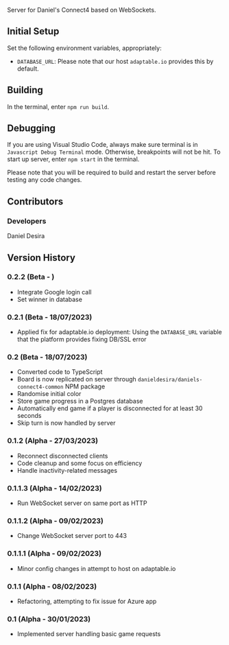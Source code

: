 Server for Daniel's Connect4 based on WebSockets.

## Initial Setup
Set the following environment variables, appropriately:
* `DATABASE_URL`: Please note that our host `adaptable.io` provides this by default. 

## Building
In the terminal, enter `npm run build`.

## Debugging
If you are using Visual Studio Code, always make sure terminal is in `Javascript Debug Terminal` mode. Otherwise, breakpoints 
will not be hit. To start up server, enter `npm start` in the terminal.

Please note that you will be required to build and restart the server before testing any code changes.

## Contributors
### Developers
Daniel Desira

## Version History
### 0.2.2 (Beta - )
* Integrate Google login call
* Set winner in database

### 0.2.1 (Beta - 18/07/2023)
* Applied fix for adaptable.io deployment: Using the `DATABASE_URL` variable that the platform provides fixing DB/SSL error

### 0.2 (Beta - 18/07/2023)
* Converted code to TypeScript
* Board is now replicated on server through `danieldesira/daniels-connect4-common` NPM package
* Randomise initial color
* Store game progress in a Postgres database
* Automatically end game if a player is disconnected for at least 30 seconds
* Skip turn is now handled by server

### 0.1.2 (Alpha - 27/03/2023)
* Reconnect disconnected clients
* Code cleanup and some focus on efficiency
* Handle inactivity-related messages

### 0.1.1.3 (Alpha - 14/02/2023)
* Run WebSocket server on same port as HTTP

### 0.1.1.2 (Alpha - 09/02/2023)
* Change WebSocket server port to 443

### 0.1.1.1 (Alpha - 09/02/2023)
* Minor config changes in attempt to host on adaptable.io

### 0.1.1 (Alpha - 08/02/2023)
* Refactoring, attempting to fix issue for Azure app

### 0.1 (Alpha - 30/01/2023)
* Implemented server handling basic game requests